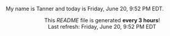My name is Tanner and today is Friday, June 20, 9:52 PM EDT.

<p align="center">This <i>README</i> file is generated <b>every 3 hours</b>!</br>Last refresh: Friday, June 20, 9:52 PM EDT<br /></p>
